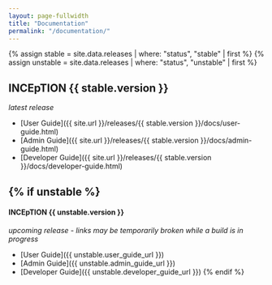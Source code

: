 ```yaml
---
layout: page-fullwidth
title: "Documentation"
permalink: "/documentation/"
---
```


{% assign stable = site.data.releases | where: "status", "stable" | first %}
{% assign unstable = site.data.releases | where: "status", "unstable" | first %}

## INCEpTION {{ stable.version }}
_latest release_

* [User Guide]({{ site.url }}/releases/{{ stable.version }}/docs/user-guide.html)
* [Admin Guide]({{ site.url }}/releases/{{ stable.version }}/docs/admin-guide.html)
* [Developer Guide]({{ site.url }}/releases/{{ stable.version }}/docs/developer-guide.html)

{% if unstable %}
----

#### INCEpTION {{ unstable.version }}
_upcoming release - links may be temporarily broken while a build is in progress_

* [User Guide]({{ unstable.user_guide_url }})
* [Admin Guide]({{ unstable.admin_guide_url }})
* [Developer Guide]({{ unstable.developer_guide_url }})
{% endif %}

